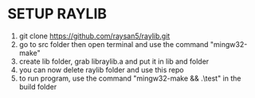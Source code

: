 # SETUP RAYLIB
1. git clone https://github.com/raysan5/raylib.git
2. go to src folder then open terminal and use the command "mingw32-make"
3. create lib folder, grab libraylib.a and put it in lib and folder
4. you can now delete raylib folder and use this repo
5. to run program, use the command "mingw32-make && .\test" in the build folder
